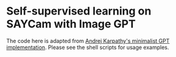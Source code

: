 # Self-supervised learning on SAYCam with Image GPT

The code here is adapted from [Andrej Karpathy's minimalist GPT implementation](https://github.com/karpathy/minGPT). Please see the shell scripts for usage examples.

